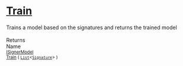 # [Train](./IClassifier-100663478.md)

Trains a model based on the signatures and returns the trained model
<br><br>
Returns<img width=542/>Name
<br>
<sub>[ISignerModel](./../ISignerModel.md)</sub><img width=500/><sub>[Train](./IClassifier-100663478.md) ( [`List`](https://docs.microsoft.com/en-us/dotnet/api/System.Collections.Generic.List-1)\<[`Signature`](./../../Signature.md)> )</sub><br>



